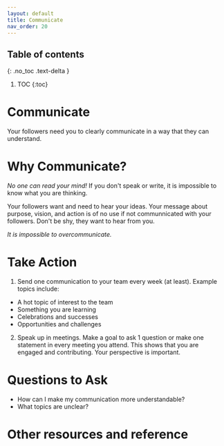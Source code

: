 ```yaml
---
layout: default
title: Communicate
nav_order: 20
---
```


## Table of contents
{: .no_toc .text-delta }

1. TOC
{:toc}

# Communicate
Your followers need you to clearly communicate in a way that they can understand.

# Why Communicate?
*No one can read your mind!*
If you don't speak or write, it is impossible to know what you are thinking.

Your followers want and need to hear your ideas.  Your message about purpose, vision, and action is of no use if not communnicated with your followers.
Don't be shy, they want to hear from you.

_It is impossible to overcommunicate._

# Take Action
1. Send one communication to your team every week (at least).  Example topics include:
- A hot topic of interest to the team
- Something you are learning
- Celebrations and successes
- Opportunities and challenges

2. Speak up in meetings.  Make a goal to ask 1 question or make one statement in every meeting you attend.  This shows that you are engaged and contributing.  Your perspective is important.

# Questions to Ask
- How can I make my communication more understandable?
- What topics are unclear?

# Other resources and reference
